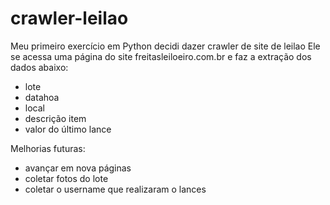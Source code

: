 # crawler-leilao
Meu primeiro exercício em Python decidi dazer crawler de site de leilao 
Ele se acessa uma página do site freitasleiloeiro.com.br e faz a extração dos dados abaixo:
- lote
- datahoa
- local
- descrição item
- valor do último lance

Melhorias futuras:
- avançar em nova páginas
- coletar fotos do lote
- coletar o username que realizaram o lances
